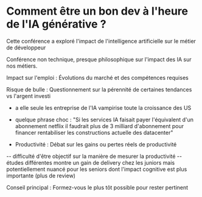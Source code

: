 # Comment être un bon dev à l'heure de l'IA générative ?

Cette conférence a exploré l'impact de l'intelligence artificielle sur le métier de développeur

Conférence non technique, presque philosophique sur l'impact des IA sur nos métiers.

Impact sur l'emploi : Évolutions du marché et des compétences requises

Risque de bulle : Questionnement sur la pérennité de certaines tendances vs l'argent investi

- a elle seule les entreprise de l'IA vampirise toute la croissance des US
- quelque phrase choc : "Si les services IA faisait payer l'équivalent d'un abonnement netflix il faudrait plus de 3 milliard d'abonnement pour financer rentabiliser les constructions actuelle des datacenter"

- Productivité : Débat sur les gains ou pertes réels de productivité

-- difficulté d'être objectif sur la manière de mesurer la productivité
-- études différentes montre un gain de delivery chez les juniors mais potentiellement nuancé pour les seniors dont l'impact cognitive est plus importante (plus de review)


Conseil principal : Formez-vous le plus tôt possible pour rester pertinent